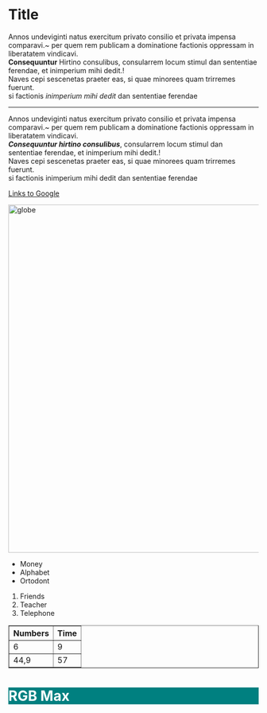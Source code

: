 <!DOCTYPE html>
<html lang="en">
<head>
    <meta charset="UTF-8">
    <meta http-equiv="X-UA-Compatible" content="IE=edge">
    <meta name="viewport" content="width=device-width, initial-scale=1.0">
    
</head>
<body> 
    <h1>Title</h1>
    <p>Annos undeviginti natus exercitum privato consilio et privata impensa comparavi.~ per quem rem
publicam a dominatione factionis oppressam in liberatatem vindicavi. <br>
    <b>Consequuntur</b> Hirtino consulibus, consularrem locum stimul
dan sententiae ferendae, et inimperium mihi dedit.!<br>
    Naves cepi sescenetas praeter eas, si quae minorees quam trirremes fuerunt. <br>
    si factionis <i> inimperium mihi dedit</i> dan sententiae ferendae
    </p>
    <hr>
     <p>Annos undeviginti natus exercitum privato consilio et privata impensa comparavi.~ per quem rem
publicam a dominatione factionis oppressam in liberatatem vindicavi. <br>
    <b><i>Consequuntur hirtino consulibus</i></b>, consularrem locum stimul
dan sententiae ferendae, et inimperium mihi dedit.!<br>
    Naves cepi sescenetas praeter eas, si quae minorees quam trirremes fuerunt. <br>
    si factionis inimperium mihi dedit dan sententiae ferendae

<a href="https://www.google.com"> Links to Google</a>

<img src="https://vividmaps.com/wp-content/uploads/2023/03/world-globe.jpg" alt="globe" height="700px" width="550px">

<script src="source.js"></script>    
</body>
</html>






<!DOCTYPE html>
<html lang="en">
<head>
    <meta charset="UTF-8">
    <meta http-equiv="X-UA-Compatible" content="IE=edge">
    <meta name="viewport" content="width=device-width, initial-scale=1.0">

</head>
<body> 
    <!--List-->
<ul>
    <li>Money</li>
    <li>Alphabet</li>
    <li>Ortodont</li>
</ul>


<ol>
   <li>Friends</li>
   <li>Teacher</li>
   <li>Telephone</li>
</ol>

<!--Table-->
<table border="">
    <tr>
       <th>Numbers</th>
       <th>Time</th>
    </tr>
    <tr>
        <td> 6</td>
        <td> 9</td>
    </tr>
    <tr>
        <td> 44,9</td>
        <td> 57</td>
    </tr>
    </table>


<h1 style="background-color: rgb(0, 128,128); color: #ffffff;">RGB Max</h1>

</body>
</html>





